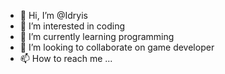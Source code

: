 - 👋 Hi, I’m @Idryis
- 👀 I’m interested in coding
- 🌱 I’m currently learning programming 
- 💞️ I’m looking to collaborate on game developer
- 📫 How to reach me ...

<!---
Idryis/Idryis is a ✨ special ✨ repository because its `README.md` (this file) appears on your GitHub profile.
You can click the Preview link to take a look at your changes.
--->
